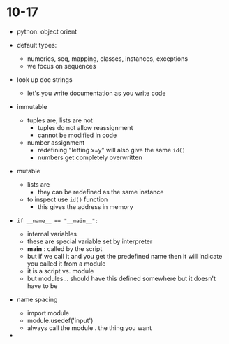 # 10-17

- python: object orient
- default types:
  - numerics, seq, mapping, classes, instances, exceptions
  - we focus on sequences
- look up doc strings
  - let's you write documentation as you write code
- immutable

  - tuples are, lists are not
    - tuples do not allow reassignment
    - cannot be modified in code
  - number assignment
    - redefining "letting x=y" will also give the same `id()`
    - numbers get completely overwritten

- mutable

  - lists are
    - they can be redefined as the same instance
  - to inspect use `id()` function
    - this gives the address in memory

- `if __name__ == "__main__":`
  - internal variables
  - these are special variable set by interpreter
  - **main** : called by the script
  - but if we call it and you get the predefined name then it will indicate you called it from a module
  - it is a script vs. module
  - but modules... should have this defined somewhere but it doesn't have to be
- name spacing
  - import module
  - module.usedef('input')
  - always call the module . the thing you want
-

